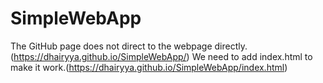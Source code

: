 # SimpleWebApp
The GitHub page does not direct to the webpage directly.(https://dhairyya.github.io/SimpleWebApp/)
We need to add index.html to make it work.(https://dhairyya.github.io/SimpleWebApp/index.html)
